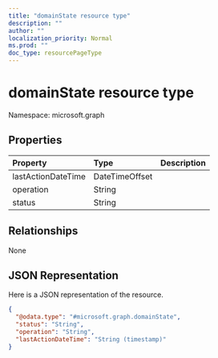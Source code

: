 ```yaml
---
title: "domainState resource type"
description: ""
author: ""
localization_priority: Normal
ms.prod: ""
doc_type: resourcePageType
---
```


# domainState resource type


Namespace: microsoft.graph



## Properties
|Property|Type|Description|
|:---|:---|:---|
|lastActionDateTime|DateTimeOffset||
|operation|String||
|status|String||

## Relationships
None

## JSON Representation
Here is a JSON representation of the resource.
<!-- {
  "blockType": "resource",
  "@odata.type": "microsoft.graph.domainState"
}
-->
``` json
{
  "@odata.type": "#microsoft.graph.domainState",
  "status": "String",
  "operation": "String",
  "lastActionDateTime": "String (timestamp)"
}
```

